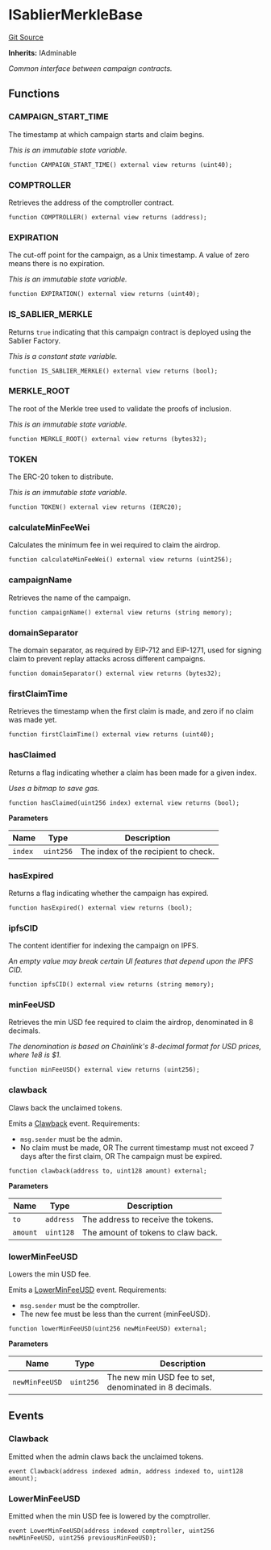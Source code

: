 # ISablierMerkleBase

[Git Source](https://github.com/sablier-labs/airdrops/blob/077c6b9766ef7693ba9e82a9e001dc0097709c01/src/interfaces/ISablierMerkleBase.sol)

**Inherits:** IAdminable

_Common interface between campaign contracts._

## Functions

### CAMPAIGN_START_TIME

The timestamp at which campaign starts and claim begins.

_This is an immutable state variable._

```solidity
function CAMPAIGN_START_TIME() external view returns (uint40);
```

### COMPTROLLER

Retrieves the address of the comptroller contract.

```solidity
function COMPTROLLER() external view returns (address);
```

### EXPIRATION

The cut-off point for the campaign, as a Unix timestamp. A value of zero means there is no expiration.

_This is an immutable state variable._

```solidity
function EXPIRATION() external view returns (uint40);
```

### IS_SABLIER_MERKLE

Returns `true` indicating that this campaign contract is deployed using the Sablier Factory.

_This is a constant state variable._

```solidity
function IS_SABLIER_MERKLE() external view returns (bool);
```

### MERKLE_ROOT

The root of the Merkle tree used to validate the proofs of inclusion.

_This is an immutable state variable._

```solidity
function MERKLE_ROOT() external view returns (bytes32);
```

### TOKEN

The ERC-20 token to distribute.

_This is an immutable state variable._

```solidity
function TOKEN() external view returns (IERC20);
```

### calculateMinFeeWei

Calculates the minimum fee in wei required to claim the airdrop.

```solidity
function calculateMinFeeWei() external view returns (uint256);
```

### campaignName

Retrieves the name of the campaign.

```solidity
function campaignName() external view returns (string memory);
```

### domainSeparator

The domain separator, as required by EIP-712 and EIP-1271, used for signing claim to prevent replay attacks across
different campaigns.

```solidity
function domainSeparator() external view returns (bytes32);
```

### firstClaimTime

Retrieves the timestamp when the first claim is made, and zero if no claim was made yet.

```solidity
function firstClaimTime() external view returns (uint40);
```

### hasClaimed

Returns a flag indicating whether a claim has been made for a given index.

_Uses a bitmap to save gas._

```solidity
function hasClaimed(uint256 index) external view returns (bool);
```

**Parameters**

| Name    | Type      | Description                          |
| ------- | --------- | ------------------------------------ |
| `index` | `uint256` | The index of the recipient to check. |

### hasExpired

Returns a flag indicating whether the campaign has expired.

```solidity
function hasExpired() external view returns (bool);
```

### ipfsCID

The content identifier for indexing the campaign on IPFS.

_An empty value may break certain UI features that depend upon the IPFS CID._

```solidity
function ipfsCID() external view returns (string memory);
```

### minFeeUSD

Retrieves the min USD fee required to claim the airdrop, denominated in 8 decimals.

_The denomination is based on Chainlink's 8-decimal format for USD prices, where 1e8 is $1._

```solidity
function minFeeUSD() external view returns (uint256);
```

### clawback

Claws back the unclaimed tokens.

Emits a [Clawback](/docs/reference/airdrops/contracts/interfaces/interface.ISablierMerkleBase.md#clawback-1) event.
Requirements:

- `msg.sender` must be the admin.
- No claim must be made, OR The current timestamp must not exceed 7 days after the first claim, OR The campaign must be
  expired.

```solidity
function clawback(address to, uint128 amount) external;
```

**Parameters**

| Name     | Type      | Description                        |
| -------- | --------- | ---------------------------------- |
| `to`     | `address` | The address to receive the tokens. |
| `amount` | `uint128` | The amount of tokens to claw back. |

### lowerMinFeeUSD

Lowers the min USD fee.

Emits a [LowerMinFeeUSD](/docs/reference/airdrops/contracts/interfaces/interface.ISablierMerkleBase.md#lowerminfeeusd-1)
event. Requirements:

- `msg.sender` must be the comptroller.
- The new fee must be less than the current {minFeeUSD}.

```solidity
function lowerMinFeeUSD(uint256 newMinFeeUSD) external;
```

**Parameters**

| Name           | Type      | Description                                            |
| -------------- | --------- | ------------------------------------------------------ |
| `newMinFeeUSD` | `uint256` | The new min USD fee to set, denominated in 8 decimals. |

## Events

### Clawback

Emitted when the admin claws back the unclaimed tokens.

```solidity
event Clawback(address indexed admin, address indexed to, uint128 amount);
```

### LowerMinFeeUSD

Emitted when the min USD fee is lowered by the comptroller.

```solidity
event LowerMinFeeUSD(address indexed comptroller, uint256 newMinFeeUSD, uint256 previousMinFeeUSD);
```
